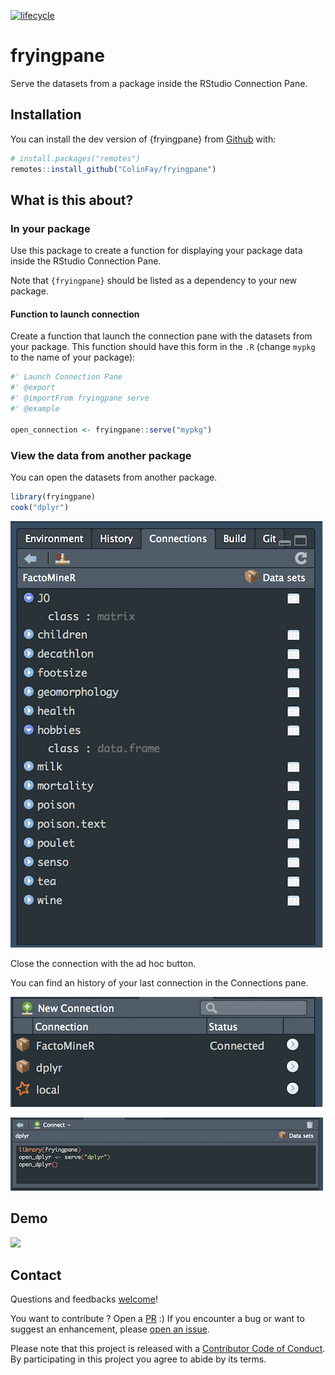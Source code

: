 
<!-- README.md is generated from README.Rmd. Please edit that file -->

[![lifecycle](https://img.shields.io/badge/lifecycle-experimental-orange.svg)](https://www.tidyverse.org/lifecycle/#experimental)

# fryingpane

Serve the datasets from a package inside the RStudio Connection Pane.

## Installation

You can install the dev version of {fryingpane} from
[Github](https://github.com/ColinFay/fryingpane) with:

``` r
# install.packages("remotes")
remotes::install_github("ColinFay/fryingpane")
```

## What is this about?

### In your package

Use this package to create a function for displaying your package data
inside the RStudio Connection Pane.

Note that `{fryingpane}` should be listed as a dependency to your new
package.

#### Function to launch connection

Create a function that launch the connection pane with the datasets from
your package. This function should have this form in the `.R` (change
`mypkg` to the name of your package):

``` r
#' Launch Connection Pane
#' @export
#' @importFrom fryingpane serve
#' @example 

open_connection <- fryingpane::serve("mypkg")
```

### View the data from another package

You can open the datasets from another package.

``` r
library(fryingpane)
cook("dplyr")
```

![](readme_fig/pane.png)

Close the connection with the ad hoc button.

You can find an history of your last connection in the Connections pane.

![](readme_fig/hist.png)

![](readme_fig/hist2.png)

## Demo

![](readme_fig/fryingpane.gif)

## Contact

Questions and feedbacks [welcome](mailto:contact@colinfay.me)\!

You want to contribute ? Open a
[PR](https://github.com/ColinFay/fryingpane/pulls) :) If you encounter a
bug or want to suggest an enhancement, please [open an
issue](https://github.com/ColinFay/fryingpane/issues).

Please note that this project is released with a [Contributor Code of
Conduct](CONDUCT.md). By participating in this project you agree to
abide by its terms.
